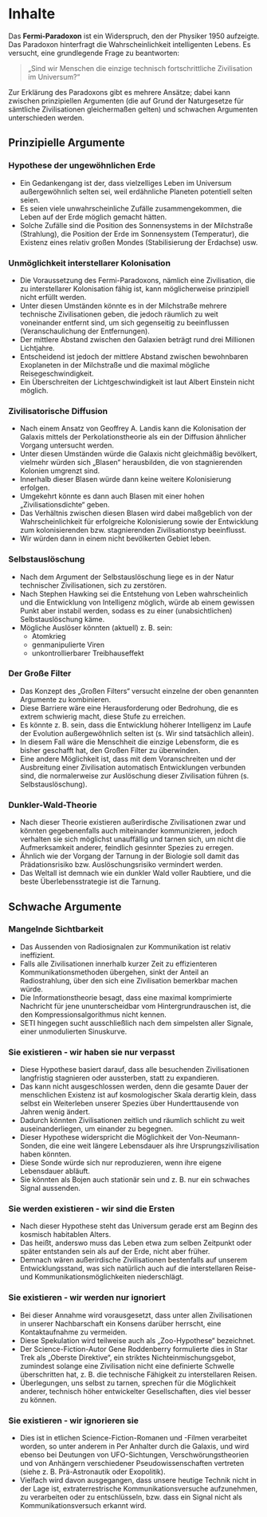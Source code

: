 # Inhalte

Das **Fermi-Paradoxon** ist ein Widerspruch, den der Physiker 1950 aufzeigte. Das Paradoxon hinterfragt die Wahrscheinlichkeit intelligenten Lebens. Es versucht, eine grundlegende Frage zu beantworten:

> „Sind wir Menschen die einzige technisch fortschrittliche Zivilisation im Universum?“

Zur Erklärung des Paradoxons gibt es mehrere Ansätze; dabei kann zwischen prinzipiellen Argumenten (die auf Grund der Naturgesetze für sämtliche Zivilisationen gleichermaßen gelten) und schwachen Argumenten unterschieden werden. 

## Prinzipielle Argumente

### Hypothese der ungewöhnlichen Erde

- Ein Gedankengang ist der, dass vielzelliges Leben im Universum außergewöhnlich selten sei, weil erdähnliche Planeten potentiell selten seien.
- Es seien viele unwahrscheinliche Zufälle zusammengekommen, die Leben auf der Erde möglich gemacht hätten.
- Solche Zufälle sind die Position des Sonnensystems in der Milchstraße (Strahlung), die Position der Erde im Sonnensystem (Temperatur), die Existenz eines relativ großen Mondes (Stabilisierung der Erdachse) usw.

### Unmöglichkeit interstellarer Kolonisation

- Die Voraussetzung des Fermi-Paradoxons, nämlich eine Zivilisation, die zu interstellarer Kolonisation fähig ist, kann möglicherweise prinzipiell nicht erfüllt werden.
- Unter diesen Umständen könnte es in der Milchstraße mehrere technische Zivilisationen geben, die jedoch räumlich zu weit voneinander entfernt sind, um sich gegenseitig zu beeinflussen (Veranschaulichung der Entfernungen).
- Der mittlere Abstand zwischen den Galaxien beträgt rund drei Millionen Lichtjahre.
- Entscheidend ist jedoch der mittlere Abstand zwischen bewohnbaren Exoplaneten in der Milchstraße und die maximal mögliche Reisegeschwindigkeit.
- Ein Überschreiten der Lichtgeschwindigkeit ist laut Albert Einstein nicht möglich.

### Zivilisatorische Diffusion

- Nach einem Ansatz von Geoffrey A. Landis kann die Kolonisation der Galaxis mittels der Perkolationstheorie als ein der Diffusion ähnlicher Vorgang untersucht werden.
- Unter diesen Umständen würde die Galaxis nicht gleichmäßig bevölkert, vielmehr würden sich „Blasen“ herausbilden, die von stagnierenden Kolonien umgrenzt sind.
- Innerhalb dieser Blasen würde dann keine weitere Kolonisierung erfolgen.
- Umgekehrt könnte es dann auch Blasen mit einer hohen „Zivilisationsdichte“ geben. 
- Das Verhältnis zwischen diesen Blasen wird dabei maßgeblich von der Wahrscheinlichkeit für erfolgreiche Kolonisierung sowie der Entwicklung zum kolonisierenden bzw. stagnierenden Zivilisationstyp beeinflusst.
- Wir würden dann in einem nicht bevölkerten Gebiet leben.

### Selbstauslöschung

- Nach dem Argument der Selbstauslöschung liege es in der Natur technischer Zivilisationen, sich zu zerstören.
- Nach Stephen Hawking sei die Entstehung von Leben wahrscheinlich und die Entwicklung von Intelligenz möglich, würde ab einem gewissen Punkt aber instabil werden, sodass es zu einer (unabsichtlichen) Selbstauslöschung käme. 
- Mögliche Auslöser könnten (aktuell) z. B. sein:
	- Atomkrieg
	- genmanipulierte Viren
	- unkontrollierbarer Treibhauseffekt

### Der Große Filter

- Das Konzept des „Großen Filters“ versucht einzelne der oben genannten Argumente zu kombinieren.
- Diese Barriere wäre eine Herausforderung oder Bedrohung, die es extrem schwierig macht, diese Stufe zu erreichen.
- Es könnte z. B. sein, dass die Entwicklung höherer Intelligenz im Laufe der Evolution außergewöhnlich selten ist (s. Wir sind tatsächlich allein).
- In diesem Fall wäre die Menschheit die einzige Lebensform, die es bisher geschafft hat, den Großen Filter zu überwinden.
- Eine andere Möglichkeit ist, dass mit dem Voranschreiten und der Ausbreitung einer Zivilisation automatisch Entwicklungen verbunden sind, die normalerweise zur Auslöschung dieser Zivilisation führen (s. Selbstauslöschung).

### Dunkler-Wald-Theorie

- Nach dieser Theorie existieren außerirdische Zivilisationen zwar und könnten gegebenenfalls auch miteinander kommunizieren, jedoch verhalten sie sich möglichst unauffällig und tarnen sich, um nicht die Aufmerksamkeit anderer, feindlich gesinnter Spezies zu erregen.
- Ähnlich wie der Vorgang der Tarnung in der Biologie soll damit das Prädationsrisiko bzw. Auslöschungsrisiko vermindert werden.
- Das Weltall ist demnach wie ein dunkler Wald voller Raubtiere, und die beste Überlebensstrategie ist die Tarnung.

## Schwache Argumente

### Mangelnde Sichtbarkeit

- Das Aussenden von Radiosignalen zur Kommunikation ist relativ ineffizient.
- Falls alle Zivilisationen innerhalb kurzer Zeit zu effizienteren Kommunikationsmethoden übergehen, sinkt der Anteil an Radiostrahlung, über den sich eine Zivilisation bemerkbar machen würde.
- Die Informationstheorie besagt, dass eine maximal komprimierte Nachricht für jene ununterscheidbar vom Hintergrundrauschen ist, die den Kompressionsalgorithmus nicht kennen.
- SETI hingegen sucht ausschließlich nach dem simpelsten aller Signale, einer unmodulierten Sinuskurve.

### Sie existieren - wir haben sie nur verpasst

- Diese Hypothese basiert darauf, dass alle besuchenden Zivilisationen langfristig stagnieren oder aussterben, statt zu expandieren.
- Das kann nicht ausgeschlossen werden, denn die gesamte Dauer der menschlichen Existenz ist auf kosmologischer Skala derartig klein, dass selbst ein Weiterleben unserer Spezies über Hunderttausende von Jahren wenig ändert.
- Dadurch könnten Zivilisationen zeitlich und räumlich schlicht zu weit auseinanderliegen, um einander zu begegnen.
- Dieser Hypothese widerspricht die Möglichkeit der Von-Neumann-Sonden, die eine weit längere Lebensdauer als ihre Ursprungszivilisation haben könnten.
- Diese Sonde würde sich nur reproduzieren, wenn ihre eigene Lebensdauer abläuft.
- Sie könnten als Bojen auch stationär sein und z. B. nur ein schwaches Signal aussenden.

### Sie werden existieren - wir sind die Ersten

- Nach dieser Hypothese steht das Universum gerade erst am Beginn des kosmisch habitablen Alters.
- Das heißt, anderswo muss das Leben etwa zum selben Zeitpunkt oder später entstanden sein als auf der Erde, nicht aber früher.
- Demnach wären außerirdische Zivilisationen bestenfalls auf unserem Entwicklungsstand, was sich natürlich auch auf die interstellaren Reise- und Kommunikationsmöglichkeiten niederschlägt.

### Sie existieren - wir werden nur ignoriert

- Bei dieser Annahme wird vorausgesetzt, dass unter allen Zivilisationen in unserer Nachbarschaft ein Konsens darüber herrscht, eine Kontaktaufnahme zu vermeiden.
- Diese Spekulation wird teilweise auch als „Zoo-Hypothese“ bezeichnet.
- Der Science-Fiction-Autor Gene Roddenberry formulierte dies in Star Trek als „Oberste Direktive“, ein striktes Nichteinmischungsgebot, zumindest solange eine Zivilisation nicht eine definierte Schwelle überschritten hat, z. B. die technische Fähigkeit zu interstellaren Reisen.
- Überlegungen, uns selbst zu tarnen, sprechen für die Möglichkeit anderer, technisch höher entwickelter Gesellschaften, dies viel besser zu können.

### Sie existieren - wir ignorieren sie

- Dies ist in etlichen Science-Fiction-Romanen und -Filmen verarbeitet worden, so unter anderem in Per Anhalter durch die Galaxis, und wird ebenso bei Deutungen von UFO-Sichtungen, Verschwörungstheorien und von Anhängern verschiedener Pseudowissenschaften vertreten (siehe z. B. Prä-Astronautik oder Exopolitik).
- Vielfach wird davon ausgegangen, dass unsere heutige Technik nicht in der Lage ist, extraterrestrische Kommunikationsversuche aufzunehmen, zu verarbeiten oder zu entschlüsseln, bzw. dass ein Signal nicht als Kommunikationsversuch erkannt wird.